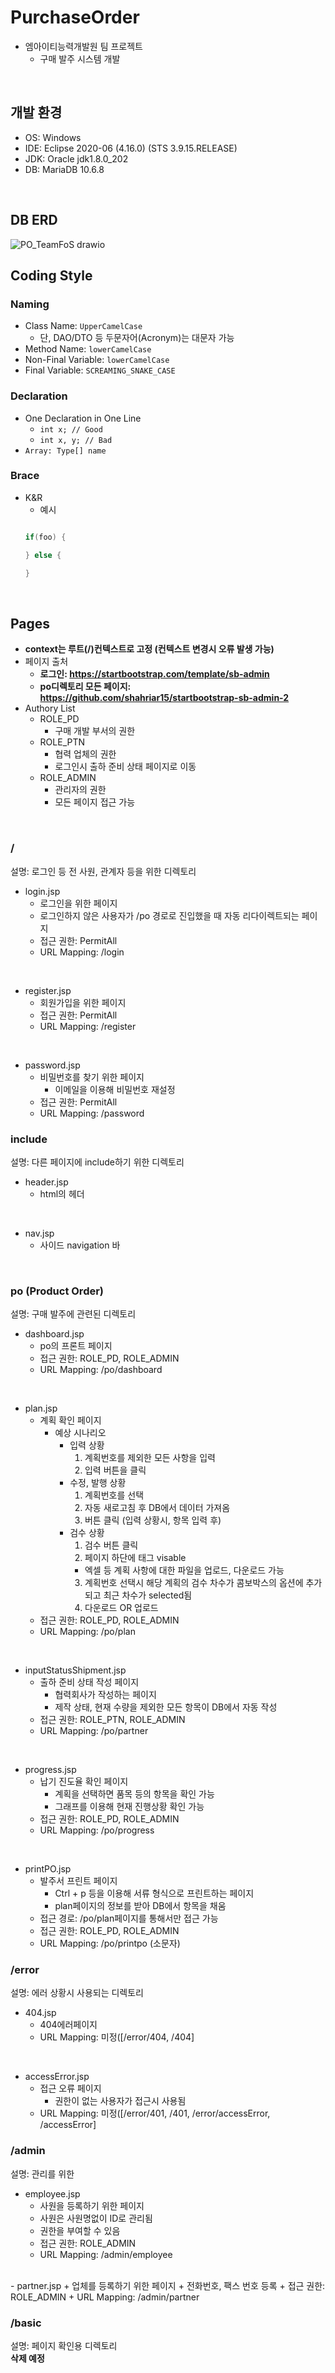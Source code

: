 # PurchaseOrder
- 엠아이티능력개발원 팀 프로젝트
  + 구매 발주 시스템 개발
<br>

## 개발 환경
- OS: Windows
- IDE: Eclipse 2020-06 (4.16.0) (STS 3.9.15.RELEASE)
- JDK: Oracle jdk1.8.0_202
- DB: MariaDB 10.6.8
<br>

## DB ERD
![PO_TeamFoS drawio](https://user-images.githubusercontent.com/106382062/175179853-c9544d28-d6f3-47c5-b7d4-cdb38fc8ae3b.png)
<br>

## Coding Style

### Naming
- Class Name: `UpperCamelCase`
  + 단, DAO/DTO 등 두문자어(Acronym)는 대문자 가능
- Method Name: `lowerCamelCase`
- Non-Final Variable: `lowerCamelCase`
- Final Variable: `SCREAMING_SNAKE_CASE`

### Declaration
  - One Declaration in One Line
    + `int x; // Good`
    + `int x, y; // Bad`
  - `Array: Type[] name`
  
### Brace
  - K&R
  	+ 예시
  	```java
  	
  	if(foo) {
  	
  	} else {
  	
  	}
  	
  	```
<br>

## Pages
  - **context는 루트(/)컨텍스트로 고정 (컨텍스트 변경시 오류 발생 가능)**
  - 페이지 출처
    + **로그인: https://startbootstrap.com/template/sb-admin**
    + **po디렉토리 모든 페이지: https://github.com/shahriar15/startbootstrap-sb-admin-2**
  - Authory List
    + ROLE_PD
      * 구매 개발 부서의 권한
    + ROLE_PTN
      * 협력 업체의 권한
      * 로그인시 출하 준비 상태 페이지로 이동
    + ROLE_ADMIN
      * 관리자의 권한
      * 모든 페이지 접근 가능
<br>

  ### /
  설명: 로그인 등 전 사원, 관계자 등을 위한 디렉토리
  - login.jsp
    + 로그인을 위한 페이지
    + 로그인하지 않은 사용자가 /po 경로로 진입했을 때 자동 리다이렉트되는 페이지
    + 접근 권한: PermitAll
    + URL Mapping: /login
<br>

  - register.jsp
    + 회원가입을 위한 페이지
    + 접근 권한: PermitAll
    + URL Mapping: /register
<br>

  - password.jsp
    + 비밀번호를 찾기 위한 페이지
      * 이메일을 이용해 비밀번호 재설정
    + 접근 권한: PermitAll
    + URL Mapping: /password


  ### include
  설명: 다른 페이지에 include하기 위한 디렉토리
  - header.jsp
    + html의 헤더
<br>

  - nav.jsp
    + 사이드 navigation 바
<br>

  ### po (Product Order)
  설명: 구매 발주에 관련된 디렉토리
  - dashboard.jsp
    + po의 프론트 페이지
    + 접근 권한: ROLE_PD, ROLE_ADMIN
    + URL Mapping: /po/dashboard
<br>

  - plan.jsp
    + 계획 확인 페이지
      * 예상 시나리오
        - 입력 상황
          1. 계획번호를 제외한 모든 사항을 입력
          2. 입력 버튼을 클릭
        - 수정, 발행 상황
          1. 계획번호를 선택
          2. 자동 새로고침 후 DB에서 데이터 가져옴
          3. 버튼 클릭 (입력 상황시, 항목 입력 후)
        - 검수 상황
          1. 검수 버튼 클릭
          2. 페이지 하단에 태그 visable 
            + 엑셀 등 계획 사항에 대한 파일을 업로드, 다운로드 가능
          3. 계획번호 선택시 해당 계획의 검수 차수가 콤보박스의 옵션에 추가되고
            최근 차수가 selected됨
          4. 다운로드 OR 업로드
    + 접근 권한: ROLE_PD, ROLE_ADMIN
    + URL Mapping: /po/plan
<br>

  - inputStatusShipment.jsp
    + 출하 준비 상태 작성 페이지
      * 협력회사가 작성하는 페이지
      * 제작 상태, 현재 수량을 제외한 모든 항목이 DB에서 자동 작성
    + 접근 권한: ROLE_PTN, ROLE_ADMIN
    + URL Mapping: /po/partner
<br>

  - progress.jsp
    + 납기 진도율 확인 페이지
      * 계획을 선택하면 품목 등의 항목을 확인 가능
      * 그래프를 이용해 현재 진행상황 확인 가능
    + 접근 권한: ROLE_PD, ROLE_ADMIN
    + URL Mapping: /po/progress
<br>

  - printPO.jsp
    + 발주서 프린트 페이지
      * Ctrl + p 등을 이용해 서류 형식으로 프린트하는 페이지
      * plan페이지의 정보를 받아 DB에서 항목을 채움
    + 접근 경로: /po/plan페이지를 통해서만 접근 가능 
    + 접근 권한: ROLE_PD, ROLE_ADMIN
    + URL Mapping: /po/printpo (소문자)


  ### /error
  설명: 에러 상황시 사용되는 디렉토리
  - 404.jsp
    + 404에러페이지
    + URL Mapping: 미정(\[/error/404, /404]
<br>

  - accessError.jsp
    + 접근 오류 페이지
      * 권한이 없는 사용자가 접근시 사용됨
    + URL Mapping: 미정(\[/error/401, /401, /error/accessError, /accessError]

  ### /admin
  설명: 관리를 위한 
  - employee.jsp
    + 사원을 등록하기 위한 페이지
    + 사원은 사원명없이 ID로 관리됨
    + 권한을 부여할 수 있음
    + 접근 권한: ROLE_ADMIN
    + URL Mapping: /admin/employee
<br>
  - partner.jsp
    + 업체를 등록하기 위한 페이지
    + 전화번호, 팩스 번호 등록
    + 접근 권한: ROLE_ADMIN
    + URL Mapping: /admin/partner

  ### /basic
  설명: 페이지 확인용 디렉토리  
    **삭제 예정**
